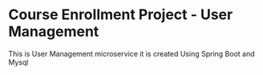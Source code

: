 # Course Enrollment Project - User Management

This is User Management microservice it is created Using Spring Boot and Mysql

